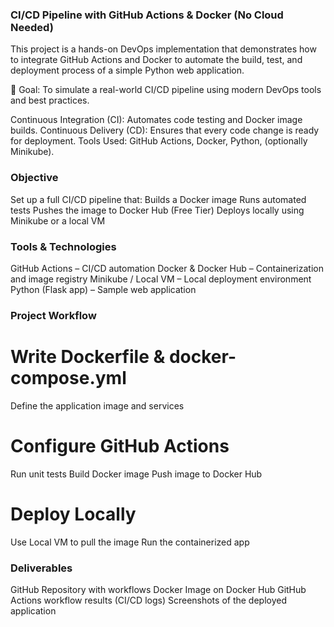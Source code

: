 ###  CI/CD Pipeline with GitHub Actions & Docker (No Cloud Needed) 

This project is a hands-on DevOps implementation that demonstrates how to integrate GitHub Actions and Docker to automate the build, test, and deployment process
of a simple Python web application.

🔹 Goal: To simulate a real-world CI/CD pipeline using modern DevOps tools and best practices.

Continuous Integration (CI): Automates code testing and Docker image builds.
Continuous Delivery (CD): Ensures that every code change is ready for deployment.
Tools Used: GitHub Actions, Docker, Python, (optionally Minikube).

### Objective

Set up a full CI/CD pipeline that:
Builds a Docker image
Runs automated tests
Pushes the image to Docker Hub (Free Tier)
Deploys locally using Minikube or a local VM

### Tools & Technologies

GitHub Actions – CI/CD automation
Docker & Docker Hub – Containerization and image registry
Minikube / Local VM – Local deployment environment
Python (Flask app) – Sample web application

### Project Workflow

# Write Dockerfile & docker-compose.yml
Define the application image and services

# Configure GitHub Actions
Run unit tests
Build Docker image
Push image to Docker Hub

# Deploy Locally
Use Local VM to pull the image
Run the containerized app

### Deliverables
GitHub Repository with workflows
Docker Image on Docker Hub
GitHub Actions workflow results (CI/CD logs)
Screenshots of the deployed application





